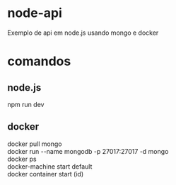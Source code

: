 # node-api
Exemplo de api em node.js usando mongo e docker

# comandos

## node.js
npm run dev<br>

## docker
docker pull mongo<br>
docker run --name mongodb -p 27017:27017 -d mongo<br>
docker ps<br>
docker-machine start default<br>
docker container start (id)<br>
